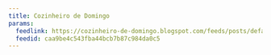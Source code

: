 ```yaml
---
title: Cozinheiro de Domingo
params:
  feedlink: https://cozinheiro-de-domingo.blogspot.com/feeds/posts/default
  feedid: caa9be4c543fba44bcb7b87c984da0c5
---
```

